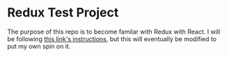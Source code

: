# Redux Test Project

The purpose of this repo is to become familar with Redux with React.
I will be following [this link's instructions](https://react-redux.js.org/introduction/basic-tutorial), but this will eventually be modified to put my own spin on it.
